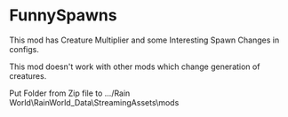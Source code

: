 # FunnySpawns
This mod has Creature Multiplier and some Interesting Spawn Changes in configs.

This mod doesn't work with other mods which change generation of creatures.

Put Folder from Zip file to .../Rain World\RainWorld_Data\StreamingAssets\mods
